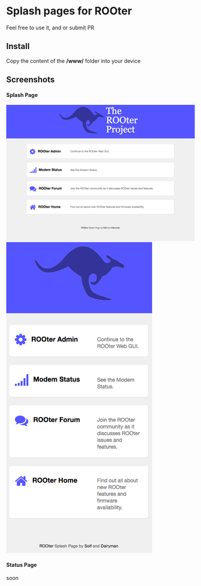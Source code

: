 # Splash pages for ROOter

Feel free to use it, and or submit PR

## Install 
Copy the content of the **/www/** folder into your device

## Screenshots


#### Splash Page

![Desktop View](doc/splash_desktop.png "Desktop View")
![Mobile View](doc/splash_mobile.png "Mobile View")

#### Status Page
soon
